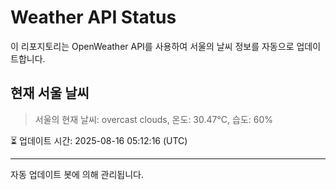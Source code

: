 
# Weather API Status

이 리포지토리는 OpenWeather API를 사용하여 서울의 날씨 정보를 자동으로 업데이트합니다.

## 현재 서울 날씨
> 서울의 현재 날씨: overcast clouds, 온도: 30.47°C, 습도: 60%

⏳ 업데이트 시간: 2025-08-16 05:12:16 (UTC)

---
자동 업데이트 봇에 의해 관리됩니다.
